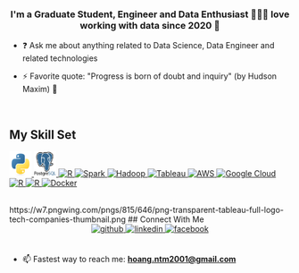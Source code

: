 
### <div align="center">I'm a Graduate Student, Engineer and Data Enthusiast 👨🏻‍💻 love working with data since 2020 🚀</div>  
  

- ❓ Ask me about anything related to Data Science, Data Engineer and related technologies  
  

- ⚡ Favorite quote: "Progress is born of doubt and inquiry" (by Hudson Maxim) 🥸  

<br/>  

## My Skill Set 
<p align="left"> <a href="https://www.python.org" target="_blank"> <img src="https://raw.githubusercontent.com/devicons/devicon/master/icons/python/python-original.svg" alt="python" width="40" height="45"/> </a> 
<a href="https://www.postgresql.org" target="_blank"> <img src="https://raw.githubusercontent.com/devicons/devicon/master/icons/postgresql/postgresql-original-wordmark.svg" alt="postgresql" width="40" height="45"/> </a> 
<a href="https://www.r-project.org/" target="_blank"> <img src="https://www.r-project.org/logo/Rlogo.png" alt="R" width="40" height="40"/> </a>
<a href="https://spark.apache.org/docs/latest/api/python/index.html" target="_blank"> <img src="https://miro.medium.com/v2/format:webp/1*nPcdyVwgcuEZiEZiRqApug.jpeg" alt="Spark" width="50" height="50"/> </a>
<a href="https://hadoop.apache.org/" target="_blank"> <img src="https://hadoop.apache.org/elephant.png" alt="Hadoop" width="40" height="40"/> </a>
<a href="https://www.tableau.com/" target="_blank"> <img src="https://www.tableau.com/themes/custom/tableau_www/logo.v2.svg" alt="Tableau" width="50" height="40"/> </a>
<a href="https://aws.amazon.com/what-is-aws/?nc2=h_ql_le_int" target="_blank"> <img src="https://a0.awsstatic.com/libra-css/images/logos/aws_logo_smile_1200x630.png" alt="AWS" width="55" height="40"/> </a>
<a href="https://cloud.google.com/why-google-cloud/?hl=en"> <img src="https://static-00.iconduck.com/assets.00/google-cloud-icon-512x412-8rnz6wkz.png" alt="Google Cloud" width="40" height="40"/> </a>
<a href="https://www.microsoft.com/en-us/power-platform/products/power-bi/" target="_blank"> <img src="https://upload.wikimedia.org/wikipedia/commons/thumb/c/cf/New_Power_BI_Logo.svg/1200px-New_Power_BI_Logo.svg.png" alt="R" width="40" height="40"/> </a>
<a href="https://cloud.google.com/looker-bi?hl=en" target="_blank"> <img src="https://encrypted-tbn0.gstatic.com/images?q=tbn:ANd9GcT916ES4MNPoxEuDelY7fLpO-Xe6OdnbMz8EZOQmBzu3g&s" alt="R" width="50" height="45"/> </a>
<a href="https://www.docker.com/" target="_blank"> <img src="https://1000logos.net/wp-content/uploads/2021/11/Docker-Logo.png" alt="Docker" width="50" height="45"/> </a>
</p>
<br/>
https://w7.pngwing.com/pngs/815/646/png-transparent-tableau-full-logo-tech-companies-thumbnail.png
## Connect With Me  
<div align="center">
<a href="https://github.com/tm-hoangnguyen" target="_blank">
<img src=https://img.shields.io/badge/github-%2324292e.svg?&style=for-the-badge&logo=github&logoColor=white alt=github style="margin-bottom: 5px;" />
</a>
<a href="https://www.linkedin.com/in/nguyenthoang/" target="_blank">
<img src=https://img.shields.io/badge/linkedin-%231E77B5.svg?&style=for-the-badge&logo=linkedin&logoColor=white alt=linkedin style="margin-bottom: 5px;" />
</a>
<a href="https://www.facebook.com/people/Nguyen-Hoang/pfbid02WXbWPPw3daA8Lk4oxo31eGVcukDr3hniQcZcHXZBuhjQfZojPqm1dzjFCC4PbgZ2l/" target="_blank">
<img src=https://img.shields.io/badge/facebook-%232E87FB.svg?&style=for-the-badge&logo=facebook&logoColor=white alt=facebook style="margin-bottom: 5px;" />
</a>
</div>  
  

<br/>  

- 📫 Fastest way to reach me: **hoang.ntm2001@gmail.com**
